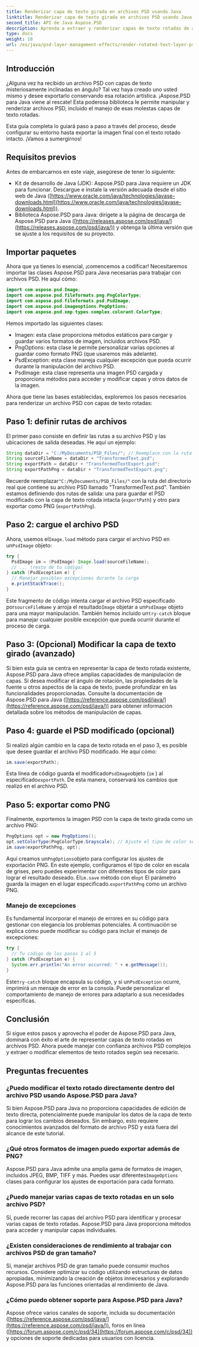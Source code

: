 ```yaml
---
title: Renderizar capa de texto girada en archivos PSD usando Java
linktitle: Renderizar capa de texto girada en archivos PSD usando Java
second_title: API de Java Aspose.PSD
description: Aprenda a extraer y renderizar capas de texto rotadas de archivos PSD usando Aspose.PSD para Java. Esta guía paso a paso cubre todo, desde la configuración hasta la exportación.
type: docs
weight: 18
url: /es/java/psd-layer-management-effects/render-rotated-text-layer-psd/
---
```

## Introducción

¿Alguna vez ha recibido un archivo PSD con capas de texto misteriosamente inclinadas en ángulo? Tal vez haya creado uno usted mismo y desee exportarlo conservando esa rotación artística. ¡Aspose.PSD para Java viene al rescate! Esta poderosa biblioteca le permite manipular y renderizar archivos PSD, incluido el manejo de esas molestas capas de texto rotadas. 

Esta guía completa lo guiará paso a paso a través del proceso, desde configurar su entorno hasta exportar la imagen final con el texto rotado intacto. ¡Vamos a sumergirnos!

## Requisitos previos

Antes de embarcarnos en este viaje, asegúrese de tener lo siguiente:

- Kit de desarrollo de Java (JDK): Aspose.PSD para Java requiere un JDK para funcionar. Descargue e instale la versión adecuada desde el sitio web de Java ([https://www.oracle.com/java/technologies/javase-downloads.html](https://www.oracle.com/java/technologies/javase-downloads.html)).
- Biblioteca Aspose.PSD para Java: dirígete a la página de descarga de Aspose.PSD para Java ([https://releases.aspose.com/psd/java/](https://releases.aspose.com/psd/java/)) y obtenga la última versión que se ajuste a los requisitos de su proyecto.

## Importar paquetes

Ahora que ya tienes lo esencial, ¡comencemos a codificar! Necesitaremos importar las clases Aspose.PSD para Java necesarias para trabajar con archivos PSD. He aquí cómo:

```java
import com.aspose.psd.Image;
import com.aspose.psd.fileformats.png.PngColorType;
import com.aspose.psd.fileformats.psd.PsdImage;
import com.aspose.psd.imageoptions.PngOptions;
import com.aspose.psd.xmp.types.complex.colorant.ColorType;
```

Hemos importado las siguientes clases:

- Imagen: esta clase proporciona métodos estáticos para cargar y guardar varios formatos de imagen, incluidos archivos PSD.
- PngOptions: esta clase le permite personalizar varias opciones al guardar como formato PNG (que usaremos más adelante).
- PsdException: esta clase maneja cualquier excepción que pueda ocurrir durante la manipulación del archivo PSD.
- PsdImage: esta clase representa una imagen PSD cargada y proporciona métodos para acceder y modificar capas y otros datos de la imagen.

Ahora que tiene las bases establecidas, exploremos los pasos necesarios para renderizar un archivo PSD con capas de texto rotadas:

## Paso 1: definir rutas de archivos

El primer paso consiste en definir las rutas a su archivo PSD y las ubicaciones de salida deseadas. He aquí un ejemplo:

```java
String dataDir = "C:/MyDocuments/PSD_Files/"; // Reemplace con la ruta de su directorio real
String sourceFileName = dataDir + "TransformedText.psd";
String exportPath = dataDir + "TransformedTextExport.psd";
String exportPathPng = dataDir + "TransformedTextExport.png";
```

Recuerde reemplazar`"C:/MyDocuments/PSD_Files/"` con la ruta del directorio real que contiene su archivo PSD llamado "TransformedText.psd". También estamos definiendo dos rutas de salida: una para guardar el PSD modificado con la capa de texto rotada intacta (`exportPath`) y otro para exportar como PNG (`exportPathPng`).

## Paso 2: cargue el archivo PSD

 Ahora, usemos el`Image.load` método para cargar el archivo PSD en un`PsdImage` objeto:

```java
try {
  PsdImage im = (PsdImage) Image.load(sourceFileName);
  // ... (resto de tu código)
} catch (PsdException e) {
  // Manejar posibles excepciones durante la carga
  e.printStackTrace();
}
```

 Este fragmento de código intenta cargar el archivo PSD especificado por`sourceFileName` y arroja el resultado`Image` objetar a un`PsdImage` objeto para una mayor manipulación. También hemos incluido un`try-catch` bloque para manejar cualquier posible excepción que pueda ocurrir durante el proceso de carga.

## Paso 3: (Opcional) Modificar la capa de texto girado (avanzado)

Si bien esta guía se centra en representar la capa de texto rotada existente, Aspose.PSD para Java ofrece amplias capacidades de manipulación de capas. Si desea modificar el ángulo de rotación, las propiedades de la fuente u otros aspectos de la capa de texto, puede profundizar en las funcionalidades proporcionadas. Consulte la documentación de Aspose.PSD para Java ([https://reference.aspose.com/psd/java/](https://reference.aspose.com/psd/java/)) para obtener información detallada sobre los métodos de manipulación de capas.

## Paso 4: guarde el PSD modificado (opcional)

Si realizó algún cambio en la capa de texto rotada en el paso 3, es posible que desee guardar el archivo PSD modificado. He aquí cómo:

```java
im.save(exportPath);
```

 Esta línea de código guarda el modificado`PsdImage`objeto (`im` ) al especificado`exportPath`. De esta manera, conservará los cambios que realizó en el archivo PSD.

## Paso 5: exportar como PNG

Finalmente, exportemos la imagen PSD con la capa de texto girada como un archivo PNG:

```java
PngOptions opt = new PngOptions();
opt.setColorType(PngColorType.Grayscale); // Ajuste el tipo de color según sea necesario
im.save(exportPathPng, opt);
```

 Aquí creamos un`PngOptions`objeto para configurar los ajustes de exportación PNG. En este ejemplo, configuramos el tipo de color en escala de grises, pero puedes experimentar con diferentes tipos de color para lograr el resultado deseado. El`im.save` método con el`opt` El parámetro guarda la imagen en el lugar especificado.`exportPathPng` como un archivo PNG.

### Manejo de excepciones

Es fundamental incorporar el manejo de errores en su código para gestionar con elegancia los problemas potenciales. A continuación se explica cómo puede modificar su código para incluir el manejo de excepciones:

```java
try {
  // Tu código de los pasos 1 al 5
} catch (PsdException e) {
  System.err.println("An error occurred: " + e.getMessage());
}
```

 Este`try-catch` bloque encapsula su código, y si un`PsdException` ocurre, imprimirá un mensaje de error en la consola. Puede personalizar el comportamiento de manejo de errores para adaptarlo a sus necesidades específicas.

## Conclusión

Si sigue estos pasos y aprovecha el poder de Aspose.PSD para Java, dominará con éxito el arte de representar capas de texto rotadas en archivos PSD. Ahora puede manejar con confianza archivos PSD complejos y extraer o modificar elementos de texto rotados según sea necesario.

## Preguntas frecuentes

### ¿Puedo modificar el texto rotado directamente dentro del archivo PSD usando Aspose.PSD para Java?

Si bien Aspose.PSD para Java no proporciona capacidades de edición de texto directa, potencialmente puede manipular los datos de la capa de texto para lograr los cambios deseados. Sin embargo, esto requiere conocimientos avanzados del formato de archivo PSD y está fuera del alcance de este tutorial.

### ¿Qué otros formatos de imagen puedo exportar además de PNG?

 Aspose.PSD para Java admite una amplia gama de formatos de imagen, incluidos JPEG, BMP, TIFF y más. Puedes usar diferentes`ImageOptions` clases para configurar los ajustes de exportación para cada formato.

### ¿Puedo manejar varias capas de texto rotadas en un solo archivo PSD?

Sí, puede recorrer las capas del archivo PSD para identificar y procesar varias capas de texto rotadas. Aspose.PSD para Java proporciona métodos para acceder y manipular capas individuales.

### ¿Existen consideraciones de rendimiento al trabajar con archivos PSD de gran tamaño?

Sí, manejar archivos PSD de gran tamaño puede consumir muchos recursos. Considere optimizar su código utilizando estructuras de datos apropiadas, minimizando la creación de objetos innecesarios y explorando Aspose.PSD para las funciones orientadas al rendimiento de Java.

### ¿Cómo puedo obtener soporte para Aspose.PSD para Java?

Aspose ofrece varios canales de soporte, incluida su documentación ([https://reference.aspose.com/psd/java/](https://reference.aspose.com/psd/java/)), foros en línea ([https://forum.aspose.com/c/psd/34](https://forum.aspose.com/c/psd/34)) y opciones de soporte dedicadas para usuarios con licencia.